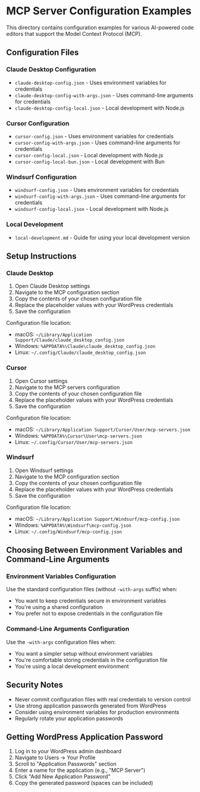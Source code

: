 # MCP Server Configuration Examples

This directory contains configuration examples for various AI-powered code editors that support the Model Context Protocol (MCP).

## Configuration Files

### Claude Desktop Configuration

- `claude-desktop-config.json` - Uses environment variables for credentials
- `claude-desktop-config-with-args.json` - Uses command-line arguments for credentials
- `claude-desktop-config-local.json` - Local development with Node.js

### Cursor Configuration

- `cursor-config.json` - Uses environment variables for credentials
- `cursor-config-with-args.json` - Uses command-line arguments for credentials
- `cursor-config-local.json` - Local development with Node.js
- `cursor-config-local-bun.json` - Local development with Bun

### Windsurf Configuration

- `windsurf-config.json` - Uses environment variables for credentials
- `windsurf-config-with-args.json` - Uses command-line arguments for credentials
- `windsurf-config-local.json` - Local development with Node.js

### Local Development

- `local-development.md` - Guide for using your local development version

## Setup Instructions

### Claude Desktop

1. Open Claude Desktop settings
2. Navigate to the MCP configuration section
3. Copy the contents of your chosen configuration file
4. Replace the placeholder values with your WordPress credentials
5. Save the configuration

Configuration file location:

- macOS: `~/Library/Application Support/Claude/claude_desktop_config.json`
- Windows: `%APPDATA%\Claude\claude_desktop_config.json`
- Linux: `~/.config/Claude/claude_desktop_config.json`

### Cursor

1. Open Cursor settings
2. Navigate to the MCP servers configuration
3. Copy the contents of your chosen configuration file
4. Replace the placeholder values with your WordPress credentials
5. Save the configuration

Configuration file location:

- macOS: `~/Library/Application Support/Cursor/User/mcp-servers.json`
- Windows: `%APPDATA%\Cursor\User\mcp-servers.json`
- Linux: `~/.config/Cursor/User/mcp-servers.json`

### Windsurf

1. Open Windsurf settings
2. Navigate to the MCP configuration section
3. Copy the contents of your chosen configuration file
4. Replace the placeholder values with your WordPress credentials
5. Save the configuration

Configuration file location:

- macOS: `~/Library/Application Support/Windsurf/mcp-config.json`
- Windows: `%APPDATA%\Windsurf\mcp-config.json`
- Linux: `~/.config/Windsurf/mcp-config.json`

## Choosing Between Environment Variables and Command-Line Arguments

### Environment Variables Configuration

Use the standard configuration files (without `-with-args` suffix) when:

- You want to keep credentials secure in environment variables
- You're using a shared configuration
- You prefer not to expose credentials in the configuration file

### Command-Line Arguments Configuration

Use the `-with-args` configuration files when:

- You want a simpler setup without environment variables
- You're comfortable storing credentials in the configuration file
- You're using a local development environment

## Security Notes

- Never commit configuration files with real credentials to version control
- Use strong application passwords generated from WordPress
- Consider using environment variables for production environments
- Regularly rotate your application passwords

## Getting WordPress Application Password

1. Log in to your WordPress admin dashboard
2. Navigate to Users → Your Profile
3. Scroll to "Application Passwords" section
4. Enter a name for the application (e.g., "MCP Server")
5. Click "Add New Application Password"
6. Copy the generated password (spaces can be included)
